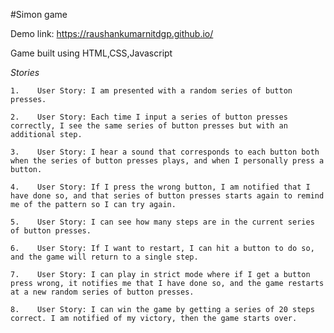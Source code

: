 #Simon game 

Demo link: https://raushankumarnitdgp.github.io/

Game built using HTML,CSS,Javascript


*Stories*

    1.    User Story: I am presented with a random series of button presses. 

    2.    User Story: Each time I input a series of button presses correctly, I see the same series of button presses but with an additional step. 

    3.    User Story: I hear a sound that corresponds to each button both when the series of button presses plays, and when I personally press a button. 

    4.    User Story: If I press the wrong button, I am notified that I have done so, and that series of button presses starts again to remind me of the pattern so I can try again. 

    5.    User Story: I can see how many steps are in the current series of button presses. 

    6.    User Story: If I want to restart, I can hit a button to do so, and the game will return to a single step. 

    7.    User Story: I can play in strict mode where if I get a button press wrong, it notifies me that I have done so, and the game restarts at a new random series of button presses. 

    8.    User Story: I can win the game by getting a series of 20 steps correct. I am notified of my victory, then the game starts over.

